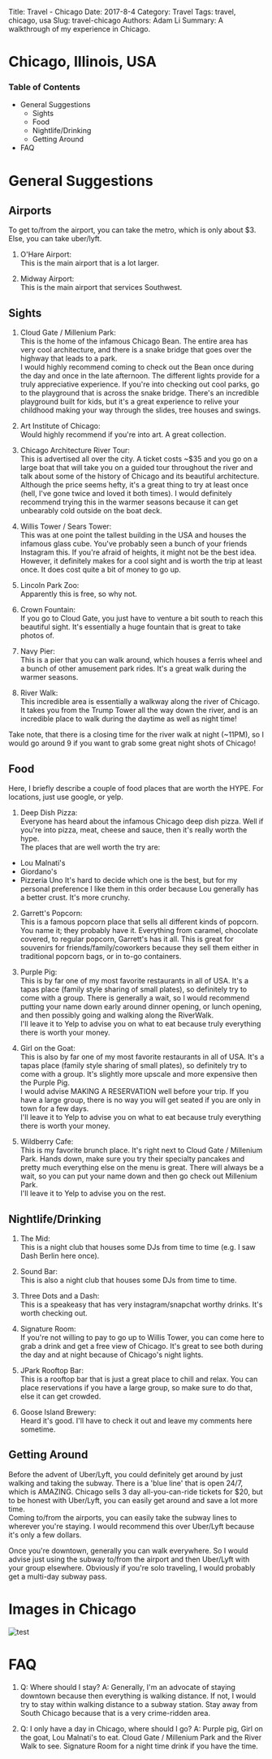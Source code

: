 Title: Travel - Chicago
Date: 2017-8-4
Category: Travel
Tags: travel, chicago, usa
Slug: travel-chicago
Authors: Adam Li
Summary: A walkthrough of my experience in Chicago.

# Chicago, Illinois, USA
### Table of Contents

<!-- MarkdownTOC -->
- General Suggestions
    - Sights
    - Food
    - Nightlife/Drinking
    - Getting Around
- FAQ

<!-- /MarkdownTOC -->
# General Suggestions
## Airports
To get to/from the airport, you can take the metro, which is only about $3. Else, you can take uber/lyft.

1. O'Hare Airport: <br />
This is the main airport that is a lot larger.

2. Midway Airport: <br />
This is the main airport that services Southwest.

## Sights
1. Cloud Gate / Millenium Park: <br />
This is the home of the infamous Chicago Bean. The entire area has very cool architecture, and there is a snake bridge that goes over the highway that leads to a park. <br />
I would highly recommend coming to check out the Bean once during the day and once in the late afternoon. The different lights provide for a truly appreciative experience. If you're into checking out cool parks, go to the playground that is across the snake bridge. There's an incredible playground built for kids, but it's a great experience to relive your childhood making your way through the slides, tree houses and swings. 

2. Art Institute of Chicago: <br />
Would highly recommend if you're into art. A great collection.

3. Chicago Architecture River Tour: <br />
This is advertised all over the city. A ticket costs ~$35 and you go on a large boat that will take you on a guided tour throughout the river and talk about some of the history of Chicago and its beautiful architecture. <br />
Although the price seems hefty, it's a great thing to try at least once (hell, I've gone twice and loved it both times). I would definitely recommend trying this in the warmer seasons because it can get unbearably cold outside on the boat deck. 

4. Willis Tower / Sears Tower: <br />
This was at one point the tallest building in the USA and houses the infamous glass cube. You've probably seen a bunch of your friends Instagram this. If you're afraid of heights, it might not be the best idea. However, it definitely makes for a cool sight and is worth the trip at least once. 
It does cost quite a bit of money to go up.

5. Lincoln Park Zoo: <br />
Apparently this is free, so why not.

6. Crown Fountain: <br />
If you go to Cloud Gate, you just have to venture a bit south to reach this beautiful sight. It's essentially a huge fountain that is great to take photos of. 

7. Navy Pier: <br />
This is a pier that you can walk around, which houses a ferris wheel and a bunch of other amusement park rides. It's a great walk during the warmer seasons.

8. River Walk: <br />
This incredible area is essentially a walkway along the river of Chicago. It takes you from the Trump Tower all the way down the river, and is an incredible place to walk during the daytime as well as night time!

Take note, that there is a closing time for the river walk at night (~11PM), so I would go around 9 if you want to grab some great night shots of Chicago!

## Food
Here, I briefly describe a couple of food places that are worth the HYPE. For locations, just use google, or yelp.

1. Deep Dish Pizza: <br />
Everyone has heard about the infamous Chicago deep dish pizza. Well if you're into pizza, meat, cheese and sauce, then it's really worth the hype. <br />
The places that are well worth the try are:
- Lou Malnati's
- Giordano's
- Pizzeria Uno
It's hard to decide which one is the best, but for my personal preference I like them in this order because Lou generally has a better crust. It's more crunchy. 

2. Garrett's Popcorn: <br />
This is a famous popcorn place that sells all different kinds of popcorn. You name it; they probably have it. Everything from caramel, chocolate covered, to regular popcorn, Garrett's has it all. This is great for souvenirs for friends/family/coworkers because they sell them either in traditional popcorn bags, or in to-go containers.

3. Purple Pig: <br />
This is by far one of my most favorite restaurants in all of USA. It's a tapas place (family style sharing of small plates), so definitely try to come with a group. There is generally a wait, so I would recommend putting your name down early around dinner opening, or lunch opening, and then possibly going and walking along the RiverWalk. <br />
I'll leave it to Yelp to advise you on what to eat because truly everything there is worth your money.

4. Girl on the Goat: <br />
This is also by far one of my most favorite restaurants in all of USA. It's a tapas place (family style sharing of small plates), so definitely try to come with a group. It's slightly more upscale and more expensive then the Purple Pig. <br />
I would advise MAKING A RESERVATION well before your trip. If you have a large group, there is no way you will get seated if you are only in town for a few days. <br />
I'll leave it to Yelp to advise you on what to eat because truly everything there is worth your money.

5. Wildberry Cafe: <br />
This is my favorite brunch place. It's right next to Cloud Gate / Millenium Park. Hands down, make sure you try their specialty pancakes and pretty much everything else on the menu is great. There will always be a wait, so you can put your name down and then go check out Millenium Park.<br />
I'll leave it to Yelp to advise you on the rest.

## Nightlife/Drinking
1. The Mid: <br />
This is a night club that houses some DJs from time to time (e.g. I saw Dash Berlin here once).

2. Sound Bar: <br />
This is also a night club that houses some DJs from time to time. 

3. Three Dots and a Dash: <br />
This is a speakeasy that has very instagram/snapchat worthy drinks. It's worth checking out. 

4. Signature Room: <br />
If you're not willing to pay to go up to Willis Tower, you can come here to grab a drink and get a free view of Chicago. It's great to see both during the day and at night because of Chicago's night lights.

5. JPark Rooftop Bar: <br />
This is a rooftop bar that is just a great place to chill and relax. You can place reservations if you have a large group, so make sure to do that, else it can get crowded.

6. Goose Island Brewery: <br />
Heard it's good. I'll have to check it out and leave my comments here sometime.

## Getting Around
Before the advent of Uber/Lyft, you could definitely get around by just walking and taking the subway. There is a 'blue line' that is open 24/7, which is AMAZING. Chicago sells 3 day all-you-can-ride tickets for $20, but to be honest with Uber/Lyft, you can easily get around and save a lot more time.  
Coming to/from the airports, you can easily take the subway lines to wherever you're staying. I would recommend this over Uber/Lyft because it's only a few dollars. 

Once you're downtown, generally you can walk everywhere. So I would advise just using the subway to/from the airport and then Uber/Lyft with your group elsewhere. Obviously if you're solo traveling, I would probably get a multi-day subway pass. 

# Images in Chicago
![test]({photo}chicago/atom)

# FAQ
1. Q: Where should I stay? 
A: Generally, I'm an advocate of staying downtown because then everything is walking distance. If not, I would try to stay within walking distance to a subway station. Stay away from South Chicago because that is a very crime-ridden area.

2. Q: I only have a day in Chicago, where should I go?
A: Purple pig, Girl on the goat, Lou Malnati's to eat. Cloud Gate / Millenium Park and the River Walk to see. Signature Room for a night time drink if you have the time.

